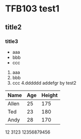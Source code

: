 # TFB103   test1
## title2
### title3
- aaa
- bbb
- ccc
1. aaa
2. bbb
3. ccc
4.dddddd  addefgr  by test2

Name|Age|Height
----|---|------
Allen|25|175
Ted|23|180
Andy|28|170


12
3123
12356879456
